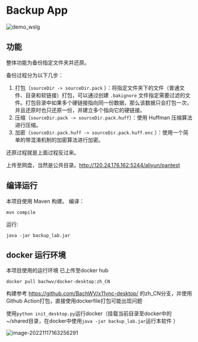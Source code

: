 # Backup App

![demo_wslg](https://s2.loli.net/2022/11/17/MF7LErvhaoye5SD.png)



## 功能

整体功能为备份指定文件夹并还原。

备份过程分为以下几步：

1. 打包（`sourceDir -> sourceDir.pack` ）：将指定文件夹下的文件（普通文件、目录和软链接）打包，可以通过创建 `.bakignore` 文件指定需要过滤的文件。打包目录中如果多个硬链接指向同一份数据，那么该数据只会打包一次，并且还原时也只还原一份，并建立多个指向它的硬链接。
2. 压缩（`sourceDir.pack -> sourceDir.pack.huff`）：使用 Huffman 压缩算法进行压缩。
3. 加密（`sourceDir.pack.huff -> sourceDir.pack.huff.enc` ）：使用一个简单的带混淆机制的加密算法进行加密。

还原过程就是上面过程反过来。

上传至网盘，当然是公共目录。http://120.24.176.162:5244/aliyun/pantest

## 编译运行

本项目使用 Maven 构建。
编译：

```shell
mvn compile
```

运行:

```shell
java -jar backup_lab.jar
```
## docker 运行环境

本项目使用的运行环境 已上传至docker hub

```shell
docker pull bachwv/docker-desktop:zh_CN
```

构建参考
https://github.com/BachWV/x11vnc-desktop/
的zh_CN分支，并使用Github Action打包，直接使用dockerfile打包可能出现问题

使用`python init_desktop.py`运行docker（挂载当前目录至docker中的~/shared目录，在docker中使用`java -jar backup_lab.jar`运行本软件 ）

![image-20221117163256291](https://s2.loli.net/2022/11/17/FSWDYUKEZHPeqIb.png)
